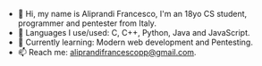 - 👋 Hi, my name is Aliprandi Francesco, I'm an 18yo CS student, programmer and pentester from Italy.
- 👀 Languages I use/used: C, C++, Python, Java and JavaScript.
- 🌱 Currently learning: Modern web development and Pentesting.
- 📫 Reach me: <aliprandifrancescopp@gmail.com>.

<!---a
Fraxxone/Fraxxone is a ✨ special ✨ repository because its `README.md` (this file) appears on your GitHub profile.
You can click the Preview link to take a look at your changes.
--->
